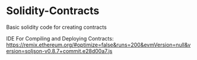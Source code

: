 # Solidity-Contracts
Basic solidity code for creating contracts

IDE For Compiling and Deploying Contracts:
https://remix.ethereum.org/#optimize=false&runs=200&evmVersion=null&version=soljson-v0.8.7+commit.e28d00a7.js
